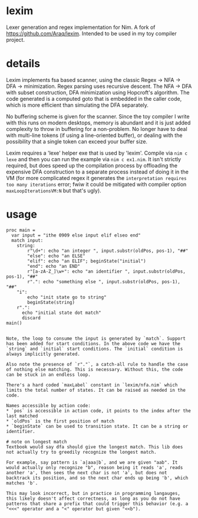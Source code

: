 # lexim
Lexer generation and regex implementation for Nim. A fork of https://github.com/Araq/lexim. Intended to be used in my toy compiler project. 


# details 

Lexim implements fsa based scanner, using the classic Regex -> NFA -> DFA -> minimization. Regex parsing uses recursive descent. The NFA -> DFA with subset construction, DFA minimization using Hopcroft's algorithm. The code generated is a computed goto that is embedded in the caller code, which is more efficient than simulating the DFA separately. 

No buffering scheme is given for the scanner. Since the toy compiler I write with this runs on modern desktops, memory is abundant and it is just added complexity to throw in buffering for a non-problem. No longer have to deal with multi-line tokens (if using a line-oriented buffer), or dealing with the possibility that a single token can exceed your buffer size. 

Lexim requires a 'lexe' helper exe that is used by 'lexim'.
Compile via ``nim c lexe`` and then you can run the example
via ``nim c ex1.nim``. It isn't strictly required, but does speed up the compilation process by offloading the expensive DFA construction to a separate process instead of doing it in the VM (for more complicated regex it generates the `interpretation requires too many iterations` error; fwiw it could be mitigated with compiler option `maxLoopIterationsVM:N` but that's ugly). 

# usage 

```
proc main =
  var input = "ithe 0909 else input elif elseo end"
  match input:
    string:
        r"\d+": echo "an integer ", input.substr(oldPos, pos-1), "##"
        "else": echo "an ELSE"
        "elif": echo "an ELIF"; beginState("initial")
        "end": echo "an END"
        r"[a-zA-Z_]\w+": echo "an identifier ", input.substr(oldPos, pos-1), "##"
        r".": echo "something else ", input.substr(oldPos, pos-1), "##"
    "i":
        echo "init state go to string"
        beginState(string)
    r".":
      echo "initial state dot match"
      discard
main()


Note, the loop to consume the input is generated by `match`. Support has been added for start conditions. In the above code we have the `string` and `initial` start conditions. The `initial` condition is always implicitly generated. 

Also note the presence of `r"."`, a catch-all rule to handle the case of nothing else matching. This is necessary. Without this, the code can be stuck in an endless loop. 

There's a hard coded `maxLabel` constant in `lexim/nfa.nim` which limits the total number of states. It can be raised as needed in the code. 

Names accessible by action code: 
* `pos` is accessible in action code, it points to the index after the last matched
* `oldPos` is the first position of match 
* `beginState` can be used to transition state. It can be a string or identifier. 

# note on longest match 
Textbook would say dfa should give the longest match. This lib does not actually try to greedily recognize the longest match. 

For example, say pattern is `a|aaa|b`, and we are given "aab". It would actually only recognize "b", reason being it reads 'a', reads another 'a', then sees the next char is not 'a', but does not backtrack its position, and so the next char ends up being 'b', which matches 'b'. 

This may look incorrect, but in practice in programming langauges, this likely doesn't affect correctness, as long as you do not have patterns that share a prefix that could trigger this behavior (e.g. a "<<<" operator and a "<" operator but given "<<b"). 

  